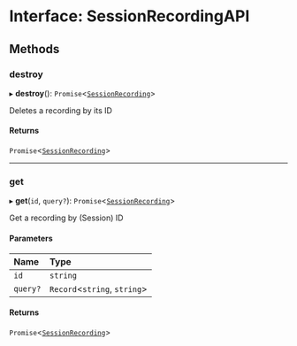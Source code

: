 # Interface: SessionRecordingAPI

## Methods

### <a id="destroy" name="destroy"></a> destroy

▸ **destroy**(): `Promise`<[`SessionRecording`](SessionRecording.md)\>

Deletes a recording by its ID

#### Returns

`Promise`<[`SessionRecording`](SessionRecording.md)\>

___

### <a id="get" name="get"></a> get

▸ **get**(`id`, `query?`): `Promise`<[`SessionRecording`](SessionRecording.md)\>

Get a recording by (Session) ID

#### Parameters

| Name | Type |
| :------ | :------ |
| `id` | `string` |
| `query?` | `Record`<`string`, `string`\> |

#### Returns

`Promise`<[`SessionRecording`](SessionRecording.md)\>
